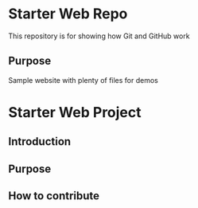 # Starter Web Repo

This repository is for showing how Git and GitHub work

## Purpose

Sample website with plenty of files for demos
# Starter Web Project

## Introduction 

## Purpose

## How to contribute
